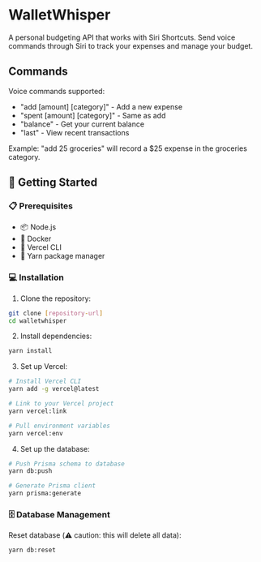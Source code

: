 # WalletWhisper

A personal budgeting API that works with Siri Shortcuts. Send voice commands through Siri to track your expenses and manage your budget.

## Commands

Voice commands supported:

- "add [amount] [category]" - Add a new expense
- "spent [amount] [category]" - Same as add
- "balance" - Get your current balance
- "last" - View recent transactions

Example: "add 25 groceries" will record a $25 expense in the groceries category.

## 🏁 Getting Started

### 📋 Prerequisites

- 📦 Node.js
- 🐳 Docker
- 🔧 Vercel CLI
- 🧶 Yarn package manager

### 💻 Installation

1. Clone the repository:

```bash
git clone [repository-url]
cd walletwhisper
```

2. Install dependencies:

```bash
yarn install
```

3. Set up Vercel:

```bash
# Install Vercel CLI
yarn add -g vercel@latest

# Link to your Vercel project
yarn vercel:link

# Pull environment variables
yarn vercel:env
```

4. Set up the database:

```bash
# Push Prisma schema to database
yarn db:push

# Generate Prisma client
yarn prisma:generate
```

### 🗄️ Database Management

Reset database (⚠️ caution: this will delete all data):

```bash
yarn db:reset
```
